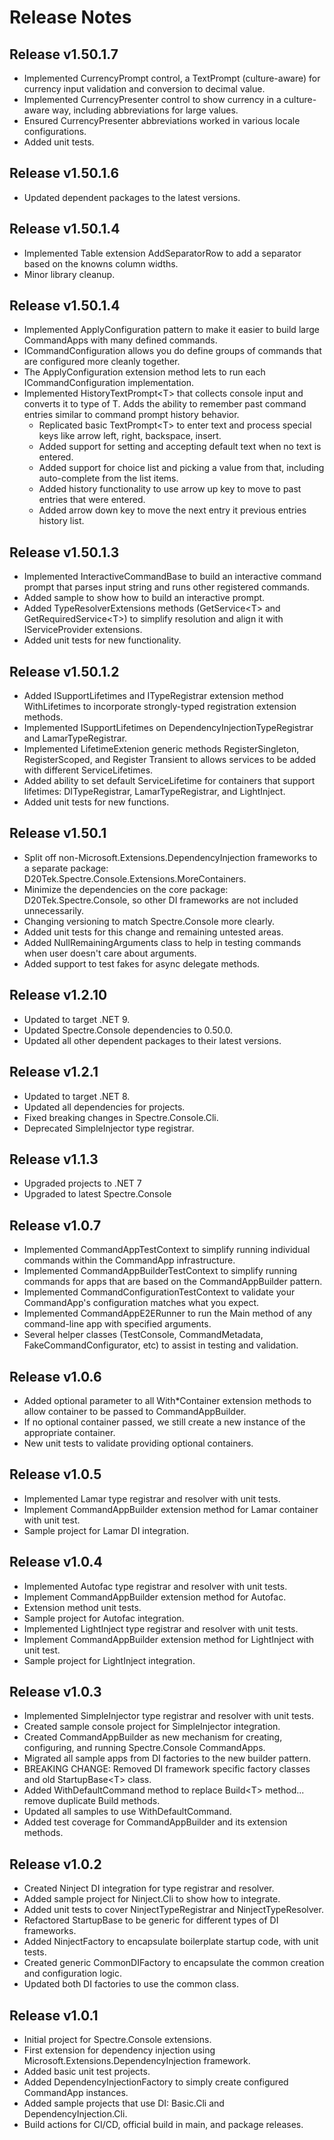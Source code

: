 # Release Notes

## Release v1.50.1.7
* Implemented CurrencyPrompt control, a TextPrompt (culture-aware) for currency input validation and conversion to decimal value.
* Implemented CurrencyPresenter control to show currency in a culture-aware way, including abbreviations for large values.
* Ensured CurrencyPresenter abbreviations worked in various locale configurations.
* Added unit tests.

## Release v1.50.1.6
* Updated dependent packages to the latest versions.

## Release v1.50.1.4
* Implemented Table extension AddSeparatorRow to add a separator based on the knowns column widths.
* Minor library cleanup.

## Release v1.50.1.4
* Implemented ApplyConfiguration pattern to make it easier to build large CommandApps with many defined commands.
* ICommandConfiguration allows you do define groups of commands that are configured more cleanly together.
* The ApplyConfiguration extension method lets to run each ICommandConfiguration implementation.
* Implemented HistoryTextPrompt&lt;T&gt; that collects console input and converts it to type of T. Adds the ability to remember past command entries similar to command prompt history behavior.
	* Replicated basic TextPrompt&lt;T&gt; to enter text and process special keys like arrow left, right, backspace, insert.
	* Added support for setting and accepting default text when no text is entered.
	* Added support for choice list and picking a value from that, including auto-complete from the list items.
	* Added history functionality to use arrow up key to move to past entries that were entered.
	* Added arrow down key to move the next entry it previous entries history list.
 
## Release v1.50.1.3
* Implemented InteractiveCommandBase to build an interactive command prompt that parses input string and runs other registered commands.
* Added sample to show how to build an interactive prompt.
* Added TypeResolverExtensions methods (GetService&lt;T&gt; and GetRequiredService&lt;T&gt;) to simplify resolution and align it with IServiceProvider extensions.
* Added unit tests for new functionality.

## Release v1.50.1.2
* Added ISupportLifetimes and ITypeRegistrar extension method WithLifetimes to incorporate strongly-typed registration extension methods.
* Implemented ISupportLifetimes on DependencyInjectionTypeRegistrar and LamarTypeRegistrar.
* Implemented LifetimeExtenion generic methods RegisterSingleton, RegisterScoped, and Register Transient to allows services to be added with different ServiceLifetimes.
* Added ability to set default ServiceLifetime for containers that support lifetimes: DITypeRegistrar, LamarTypeRegistrar, and LightInject.
* Added unit tests for new functions.

## Release v1.50.1
* Split off non-Microsoft.Extensions.DependencyInjection frameworks to a separate package: D20Tek.Spectre.Console.Extensions.MoreContainers.
* Minimize the dependencies on the core package: D20Tek.Spectre.Console, so other DI frameworks are not included unnecessarily.
* Changing versioning to match Spectre.Console more clearly.
* Added unit tests for this change and remaining untested areas.
* Added NullRemainingArguments class to help in testing commands when user doesn't care about arguments.
* Added support to test fakes for async delegate methods.
 
## Release v1.2.10
* Updated to target .NET 9.
* Updated Spectre.Console dependencies to 0.50.0.
* Updated all other dependent packages to their latest versions.

## Release v1.2.1
* Updated to target .NET 8.
* Updated all dependencies for projects.
* Fixed breaking changes in Spectre.Console.Cli.
* Deprecated SimpleInjector type registrar.

## Release v1.1.3
* Upgraded projects to .NET 7
* Upgraded to latest Spectre.Console

## Release v1.0.7
* Implemented CommandAppTestContext to simplify running individual commands within the CommandApp infrastructure.
* Implemented CommandAppBuilderTestContext to simplify running commands for apps that are based on the CommandAppBuilder pattern.
* Implemented CommandConfigurationTestContext to validate your CommandApp's configuration matches what you expect.
* Implemented CommandAppE2ERunner to run the Main method of any command-line app with specified arguments.
* Several helper classes (TestConsole, CommandMetadata, FakeCommandConfigurator, etc) to assist in testing and validation.

## Release v1.0.6
* Added optional parameter to all With*Container extension methods to allow container to be passed to CommandAppBuilder.
* If no optional container passed, we still create a new instance of the appropriate container.
* New unit tests to validate providing optional containers.

## Release v1.0.5
* Implemented Lamar type registrar and resolver with unit tests.
* Implement CommandAppBuilder extension method for Lamar container with unit test.
* Sample project for Lamar DI integration.

## Release v1.0.4
* Implemented Autofac type registrar and resolver with unit tests.
* Implement CommandAppBuilder extension method for Autofac.
* Extension method unit tests.
* Sample project for Autofac integration.
* Implemented LightInject type registrar and resolver with unit tests.
* Implement CommandAppBuilder extension method for LightInject with unit test.
* Sample project for LightInject integration.

## Release v1.0.3
* Implemented SimpleInjector type registrar and resolver with unit tests.
* Created sample console project for SimpleInjector integration.
* Created CommandAppBuilder as new mechanism for creating, configuring, and running Spectre.Console CommandApps.
* Migrated all sample apps from DI factories to the new builder pattern.
* BREAKING CHANGE: Removed DI framework specific factory classes and old StartupBase&lt;T&gt; class.
* Added WithDefaultCommand method to replace Build&lt;T&gt; method... remove duplicate Build methods.
* Updated all samples to use WithDefaultCommand.
* Added test coverage for CommandAppBuilder and its extension methods.

## Release v1.0.2
* Created Ninject DI integration for type registrar and resolver.
* Added sample project for Ninject.Cli to show how to integrate.
* Added unit tests to cover NinjectTypeRegistrar and NinjectTypeResolver.
* Refactored StartupBase to be generic for different types of DI frameworks.
* Added NinjectFactory to encapsulate boilerplate startup code, with unit tests.
* Created generic CommonDIFactory to encapsulate the common creation and configuration logic.
* Updated both DI factories to use the common class.

## Release v1.0.1
* Initial project for Spectre.Console extensions.
* First extension for dependency injection using Microsoft.Extensions.DependencyInjection framework.
* Added basic unit test projects.
* Added DependencyInjectionFactory to simply create configured CommandApp instances.
* Added sample projects that use DI: Basic.Cli and DependencyInjection.Cli.
* Build actions for CI/CD, official build in main, and package releases.
